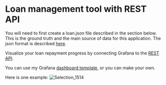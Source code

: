 # Loan management tool with REST API
You will need to first create a loan.json file described in the section below. This is the ground truth and the main source of data for this application.
The json format is described [here](./json_format.md).

Visualize your loan repayment progress by connecting Grafana to the [REST API](../api).

You can use my Grafana [dashboard template](./grafana-loan.json), or you can make your own.

Here is one example:
![Selection_1514](https://github.com/doruirimescu/python-trading/assets/7363000/86b2e563-4219-42aa-b61e-014c441563b4)
